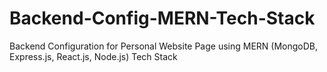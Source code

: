# Backend-Config-MERN-Tech-Stack
Backend Configuration for Personal Website Page using MERN (MongoDB, Express.js, React.js, Node.js) Tech Stack
